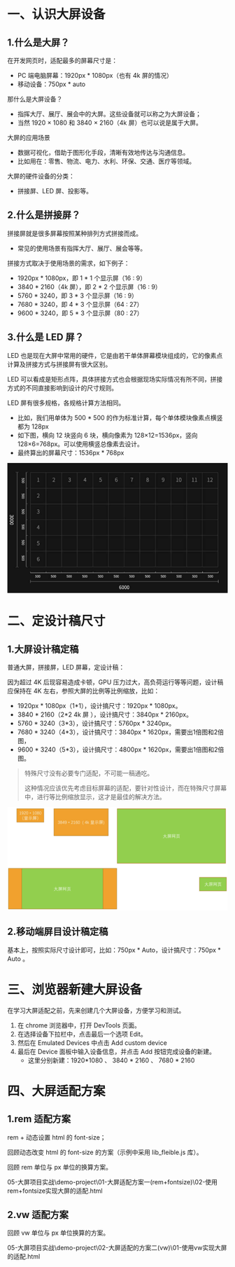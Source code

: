
# 一、认识大屏设备

## 1.什么是大屏？

在开发网页时，适配最多的屏幕尺寸是：
- PC 端电脑屏幕：1920px * 1080px（也有 4k 屏的情况）
- 移动设备：750px * auto

那什么是大屏设备？
- 指挥大厅、展厅、展会中的大屏。这些设备就可以称之为大屏设备；
- 当然 1920 × 1080 和 3840 × 2160（4k 屏）也可以说是属于大屏。

大屏的应用场景
- 数据可视化，借助于图形化手段，清晰有效地传达与沟通信息。
- 比如用在：零售、物流、电力、水利、环保、交通、医疗等领域。

大屏的硬件设备的分类：

- 拼接屏、LED 屏、投影等。

## 2.什么是拼接屏？

拼接屏就是很多屏幕按照某种排列方式拼接而成。
- 常见的使用场景有指挥大厅、展厅、展会等等。

拼接方式取决于使用场景的需求，如下例子：
- 1920px * 1080px，即 1 * 1 个显示屏（16 : 9）
- 3840 * 2160（4k 屏），即 2 * 2 个显示屏（16 : 9）
- 5760 * 3240，即 3 * 3 个显示屏（16 : 9）
- 7680 * 3240，即 4 * 3 个显示屏（64 : 27）
- 9600 * 3240，即 5 * 3 个显示屏（80 : 27）

## 3.什么是 LED 屏？

LED 也是现在大屏中常用的硬件，它是由若干单体屏幕模块组成的，它的像素点计算及拼接方式与拼接屏有很大区别。

LED 可以看成是矩形点阵，具体拼接方式也会根据现场实际情况有所不同，拼接方式的不同直接影响到设计的尺寸规则。

LED 屏有很多规格，各规格计算方法相同。

- 比如，我们用单体为 500 * 500 的作为标准计算，每个单体模块像素点横竖都为 128px
- 如下图，横向 12 块竖向 6 块，横向像素为 128×12=1536px，竖向 128×6=768px。可以使用横竖总像素去设计。
- 最终算出的屏幕尺寸：1536px * 768px

<img src="NodeAssets/LED屏.jpg" style="zoom:80%;" />

# 二、定设计稿尺寸

## 1.大屏设计稿定稿

普通大屏，拼接屏，LED 屏幕，定设计稿：

因为超过 4K 后现容易造成卡顿，GPU 压力过大，高负荷运行等等问题，设计稿应保持在 4K 左右，参照大屏的比例等比例缩放，比如：

- 1920px * 1080px（1*1），设计搞尺寸：1920px * 1080px。
- 3840 * 2160（2*2 4k 屏 ），设计搞尺寸：3840px * 2160px。
- 5760 * 3240（3*3），设计搞尺寸：5760px * 3240px。
- 7680 * 3240（4*3），设计搞尺寸：3840px * 1620px，需要出1倍图和2倍图，
- 9600 * 3240（5*3），设计搞尺寸：4800px * 1620px，需要出1倍图和2倍图。

> 特殊尺寸没有必要专门适配，不可能一稿通吃。
>
> 这种情况应该优先考虑目标屏幕的适配，要针对性设计，而在特殊尺寸屏幕中，进行等比例缩放显示，这才是最佳的解决方法。

<img src="NodeAssets/大屏适配方案.jpg" style="zoom:80%;" />

## 2.移动端屏目设计稿定稿

基本上，按照实际尺寸设计即可，比如：750px * Auto，设计搞尺寸：750px * Auto 。

# 三、浏览器新建大屏设备

在学习大屏适配之前，先来创建几个大屏设备，方便学习和测试。

1. 在 chrome 浏览器中，打开 DevTools 页面。
2. 在选择设备下拉栏中，点击最后一个选项 Edit。
3. 然后在 Emulated Devices 中点击 Add custom device
4. 最后在 Device 面板中输入设备信息，并点击 Add 按钮完成设备的新建。
	- 这里分别新建：1920*1080 、 3840 * 2160 、 7680 * 2160

# 四、大屏适配方案

## 1.rem 适配方案

rem + 动态设置 html 的 font-size；

回顾动态改变 html 的 font-size 的方案（示例中采用 lib_fleible.js 库）。

回顾 rem 单位与 px 单位的换算方案。

05-大屏项目实战\demo-project\01-大屏适配方案一(rem+fontsize)\02-使用rem+fontsize实现大屏的适配.html

## 2.vw 适配方案

回顾 vw 单位与 px 单位换算的方案。

05-大屏项目实战\demo-project\02-大屏适配的方案二(vw)\01-使用vw实现大屏的适配.html
